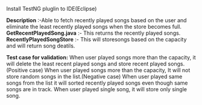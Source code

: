 Install TestNG pluglin to IDE(Eclipse)

**Description** :-Able to fetch recently played songs based on the user and eliminate the least recently played songs when the store becomes full.
**GetRecentPlayedSong.java** :- This returns the recently played songs.
**RecentlyPlayedSongStore** :- This will storesongs based on the capacity and will return song deatils.

**Test case for validation:**
When user played songs more than the capacity, it will delete the least recent played songs and store recent played songs.(Positive case)
When user played songs more than the capacity, It will not store random songs in the list.(Negative case)
When user played same songs from the list it will sorted recently played songs even though same songs are in track.
When user played single song, it will store only single song.

